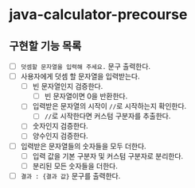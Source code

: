 # java-calculator-precourse

## 구현할 기능 목록

- [ ] `덧셈할 문자열을 입력해 주세요.` 문구 출력한다.
- [ ] 사용자에게 덧셈 할 문자열을 입력받는다.
    - [ ] 빈 문자열인지 검증한다.
        - [ ] 빈 문자열이면 0을 반환한다.
    - [ ] 입력받은 문자열의 시작이 `//`로 시작하는지 확인한다.
        - [ ] `//`로 시작한다면 커스텀 구분자를 추출한다.
    - [ ] 숫자인지 검증한다.
    - [ ] 양수인지 검증한다.
- [ ] 입력받은 문자열들의 숫자들을 모두 더한다.
    - [ ] 입력 값을 기본 구분자 및 커스텀 구분자로 분리한다.
    - [ ] 분리된 모든 숫자들을 더한다.
- [ ] `결과 : {결과 값}` 문구를 출력한다.